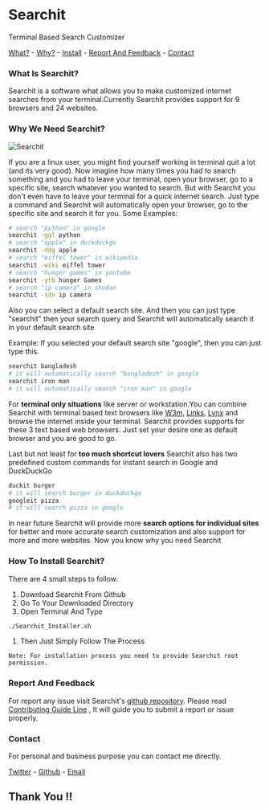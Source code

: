 # Searchit  
Terminal Based Search Customizer

[What?](#what-is-Searchit) - [Why?](#why-we-need-Searchit) -
[Install](#how-to-install-Searchit) - [Report And Feedback](#report-and-feedback) - [Contact](#contact)
### What Is Searchit?
Searchit is a software what allows you to make customized internet searches from your terminal.Currently Searchit provides support for 9 browsers and 24 websites.

### Why We Need Searchit?
![Searchit](https://i.ibb.co/CwYVshJ/gifout.gif"Searchit")

If you are a linux user, you might find yourself working in terminal quit a lot (and its very good). Now imagine how many times you had to search something and you had to leave your terminal, open your browser, go to a specific site, search whatever you wanted to search. But with Searchit you don't even have to leave your terminal for a quick internet search. Just type a command and Searchit will automatically open your browser, go to the specific site and search it for you.
Some Examples:

```bash
# search "python" in google
searchit -ggl python
# search "apple" in duckduckgo
searchit -ddg apple
# search "eiffel tower" in wikipedia
searchit -wiki eiffel tower
# search "hunger games" in youtube
searchit -ytb hunger Games
# search "ip camera" in shodan
searchit -sdn ip camera
```
Also you can select a default search site. And then you can just type "searchit" then your search query and Searchit will automatically search it in your default search site

Example: If you selected your default search site "google", then you can just type this.

```Bash
searchit bangladesh
# it will automatically search "bangladesh" in google
searchit iron man
# it will automatically search "iron man" in google
```
For **terminal only situations** like server or workstation.You can combine Searchit with terminal based text browsers like [W3m](http://w3m.sourceforge.net/), [Links](http://www.jikos.cz/~mikulas/links//), [Lynx](https://lynx.browser.org/) and browse the internet inside your terminal. Searchit provides supports for these 3 text based web browsers. Just set your desire one as default browser and you are good to go.

Last but not least for **too much shortcut lovers** Searchit also has two predefined custom commands for instant search in Google and DuckDuckGo

```Bash
duckit burger
# it will search burger in duckduckgo
googleit pizza
# it will search pizza in google
```

In near future Searchit will provide more **search options for individual sites** for better and more accurate search customization and also support for more and more websites.
Now you know why you need Searchit

### How To Install Searchit?

There are 4 small steps to follow:
1. Download Searchit From Github
1. Go To Your Downloaded Directory
1. Open Terminal And Type
```Bash
./Searchit_Installer.sh
```
1. Then Just Simply Follow The Process

`Note: For installation process you need to provide Searchit root permission.
`

### Report And Feedback

For report any issue visit Searchit's [github repository](https://github.com/xCommunicado/Searchit). Please read [Contributing Guide Line](https://github.com/xCommunicado/Searchit/blob/maintain/CONTRIBUTING.md) , It will guide you to submit a report or issue properly.


### Contact

For personal and business purpose you can contact me directly.

[Twitter](https://twitter.com/xCommunicado) - [Github](https://github.com/xCommunicado) - [Email](xCommunicado@protonmail.com)

## Thank You !!

